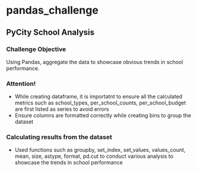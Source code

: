 # pandas_challenge

## PyCity School Analysis

### Challenge Objective 
Using Pandas, aggregate the data to showcase obvious trends in school performance.


### Attention!
- While creating dataframe, it is importatnt to ensure all the calculated metrics such as school_types, per_school_counts, per_school_budget are first listed as series to avoid errors
- Ensure columns are formatted correctly while creating bins to group the dataset

### Calculating results from the dataset
- Used functions such as groupby, set_index, set_values, values_count, mean, size, astype, format, pd.cut to conduct various analysis to showcase the trends in school performance